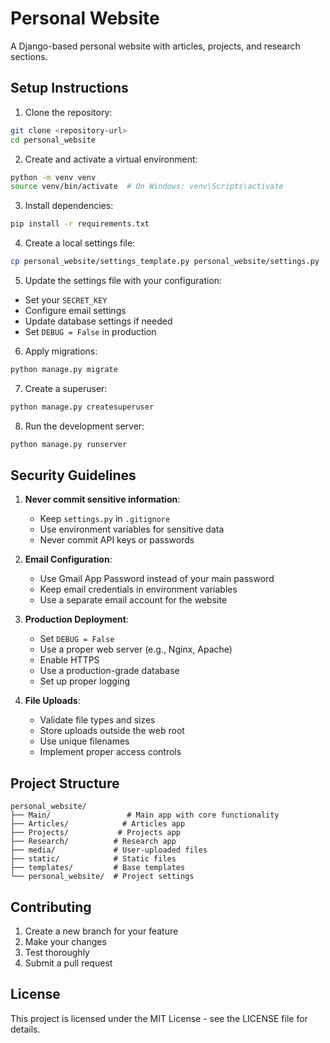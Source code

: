 # Personal Website

A Django-based personal website with articles, projects, and research sections.

## Setup Instructions

1. Clone the repository:

```bash
git clone <repository-url>
cd personal_website
```

2. Create and activate a virtual environment:

```bash
python -m venv venv
source venv/bin/activate  # On Windows: venv\Scripts\activate
```

3. Install dependencies:

```bash
pip install -r requirements.txt
```

4. Create a local settings file:

```bash
cp personal_website/settings_template.py personal_website/settings.py
```

5. Update the settings file with your configuration:

-   Set your `SECRET_KEY`
-   Configure email settings
-   Update database settings if needed
-   Set `DEBUG = False` in production

6. Apply migrations:

```bash
python manage.py migrate
```

7. Create a superuser:

```bash
python manage.py createsuperuser
```

8. Run the development server:

```bash
python manage.py runserver
```

## Security Guidelines

1. **Never commit sensitive information**:

    - Keep `settings.py` in `.gitignore`
    - Use environment variables for sensitive data
    - Never commit API keys or passwords

2. **Email Configuration**:

    - Use Gmail App Password instead of your main password
    - Keep email credentials in environment variables
    - Use a separate email account for the website

3. **Production Deployment**:

    - Set `DEBUG = False`
    - Use a proper web server (e.g., Nginx, Apache)
    - Enable HTTPS
    - Use a production-grade database
    - Set up proper logging

4. **File Uploads**:
    - Validate file types and sizes
    - Store uploads outside the web root
    - Use unique filenames
    - Implement proper access controls

## Project Structure

```
personal_website/
├── Main/                 # Main app with core functionality
├── Articles/            # Articles app
├── Projects/           # Projects app
├── Research/          # Research app
├── media/             # User-uploaded files
├── static/            # Static files
├── templates/         # Base templates
└── personal_website/  # Project settings
```

## Contributing

1. Create a new branch for your feature
2. Make your changes
3. Test thoroughly
4. Submit a pull request

## License

This project is licensed under the MIT License - see the LICENSE file for details.
